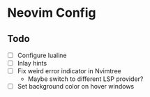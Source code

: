 # Neovim Config

## Todo

- [ ] Configure lualine
- [ ] Inlay hints
- [ ] Fix weird error indicator in Nvimtree
    - Maybe switch to different LSP provider?
- [ ] Set background color on hover windows
